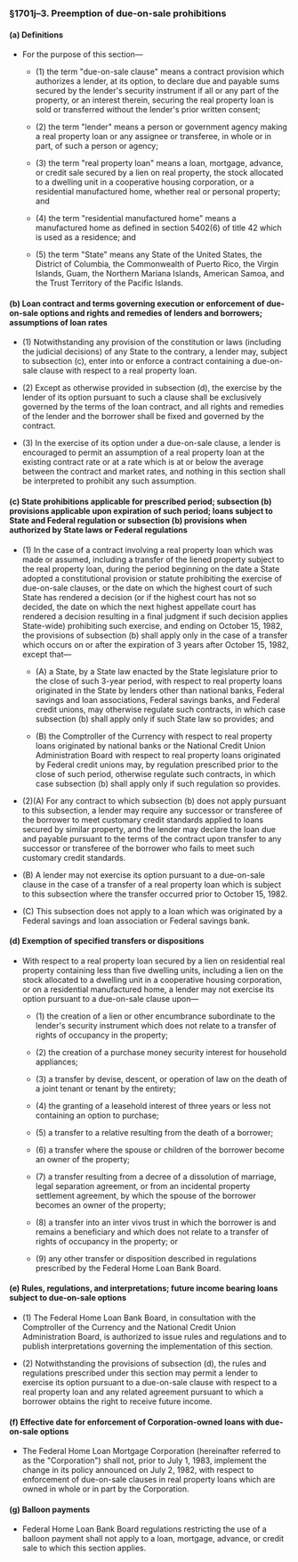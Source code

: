### §1701j–3. Preemption of due-on-sale prohibitions
#### (a) Definitions
* For the purpose of this section—

  * (1) the term "due-on-sale clause" means a contract provision which authorizes a lender, at its option, to declare due and payable sums secured by the lender's security instrument if all or any part of the property, or an interest therein, securing the real property loan is sold or transferred without the lender's prior written consent;

  * (2) the term "lender" means a person or government agency making a real property loan or any assignee or transferee, in whole or in part, of such a person or agency;

  * (3) the term "real property loan" means a loan, mortgage, advance, or credit sale secured by a lien on real property, the stock allocated to a dwelling unit in a cooperative housing corporation, or a residential manufactured home, whether real or personal property; and

  * (4) the term "residential manufactured home" means a manufactured home as defined in section 5402(6) of title 42 which is used as a residence; and

  * (5) the term "State" means any State of the United States, the District of Columbia, the Commonwealth of Puerto Rico, the Virgin Islands, Guam, the Northern Mariana Islands, American Samoa, and the Trust Territory of the Pacific Islands.

#### (b) Loan contract and terms governing execution or enforcement of due-on-sale options and rights and remedies of lenders and borrowers; assumptions of loan rates
* (1) Notwithstanding any provision of the constitution or laws (including the judicial decisions) of any State to the contrary, a lender may, subject to subsection (c), enter into or enforce a contract containing a due-on-sale clause with respect to a real property loan.

* (2) Except as otherwise provided in subsection (d), the exercise by the lender of its option pursuant to such a clause shall be exclusively governed by the terms of the loan contract, and all rights and remedies of the lender and the borrower shall be fixed and governed by the contract.

* (3) In the exercise of its option under a due-on-sale clause, a lender is encouraged to permit an assumption of a real property loan at the existing contract rate or at a rate which is at or below the average between the contract and market rates, and nothing in this section shall be interpreted to prohibit any such assumption.

#### (c) State prohibitions applicable for prescribed period; subsection (b) provisions applicable upon expiration of such period; loans subject to State and Federal regulation or subsection (b) provisions when authorized by State laws or Federal regulations
* (1) In the case of a contract involving a real property loan which was made or assumed, including a transfer of the liened property subject to the real property loan, during the period beginning on the date a State adopted a constitutional provision or statute prohibiting the exercise of due-on-sale clauses, or the date on which the highest court of such State has rendered a decision (or if the highest court has not so decided, the date on which the next highest appellate court has rendered a decision resulting in a final judgment if such decision applies State-wide) prohibiting such exercise, and ending on October 15, 1982, the provisions of subsection (b) shall apply only in the case of a transfer which occurs on or after the expiration of 3 years after October 15, 1982, except that—

  * (A) a State, by a State law enacted by the State legislature prior to the close of such 3-year period, with respect to real property loans originated in the State by lenders other than national banks, Federal savings and loan associations, Federal savings banks, and Federal credit unions, may otherwise regulate such contracts, in which case subsection (b) shall apply only if such State law so provides; and

  * (B) the Comptroller of the Currency with respect to real property loans originated by national banks or the National Credit Union Administration Board with respect to real property loans originated by Federal credit unions may, by regulation prescribed prior to the close of such period, otherwise regulate such contracts, in which case subsection (b) shall apply only if such regulation so provides.


* (2)(A) For any contract to which subsection (b) does not apply pursuant to this subsection, a lender may require any successor or transferee of the borrower to meet customary credit standards applied to loans secured by similar property, and the lender may declare the loan due and payable pursuant to the terms of the contract upon transfer to any successor or transferee of the borrower who fails to meet such customary credit standards.

* (B) A lender may not exercise its option pursuant to a due-on-sale clause in the case of a transfer of a real property loan which is subject to this subsection where the transfer occurred prior to October 15, 1982.

* (C) This subsection does not apply to a loan which was originated by a Federal savings and loan association or Federal savings bank.

#### (d) Exemption of specified transfers or dispositions
* With respect to a real property loan secured by a lien on residential real property containing less than five dwelling units, including a lien on the stock allocated to a dwelling unit in a cooperative housing corporation, or on a residential manufactured home, a lender may not exercise its option pursuant to a due-on-sale clause upon—

  * (1) the creation of a lien or other encumbrance subordinate to the lender's security instrument which does not relate to a transfer of rights of occupancy in the property;

  * (2) the creation of a purchase money security interest for household appliances;

  * (3) a transfer by devise, descent, or operation of law on the death of a joint tenant or tenant by the entirety;

  * (4) the granting of a leasehold interest of three years or less not containing an option to purchase;

  * (5) a transfer to a relative resulting from the death of a borrower;

  * (6) a transfer where the spouse or children of the borrower become an owner of the property;

  * (7) a transfer resulting from a decree of a dissolution of marriage, legal separation agreement, or from an incidental property settlement agreement, by which the spouse of the borrower becomes an owner of the property;

  * (8) a transfer into an inter vivos trust in which the borrower is and remains a beneficiary and which does not relate to a transfer of rights of occupancy in the property; or

  * (9) any other transfer or disposition described in regulations prescribed by the Federal Home Loan Bank Board.

#### (e) Rules, regulations, and interpretations; future income bearing loans subject to due-on-sale options
* (1) The Federal Home Loan Bank Board, in consultation with the Comptroller of the Currency and the National Credit Union Administration Board, is authorized to issue rules and regulations and to publish interpretations governing the implementation of this section.

* (2) Notwithstanding the provisions of subsection (d), the rules and regulations prescribed under this section may permit a lender to exercise its option pursuant to a due-on-sale clause with respect to a real property loan and any related agreement pursuant to which a borrower obtains the right to receive future income.

#### (f) Effective date for enforcement of Corporation-owned loans with due-on-sale options
* The Federal Home Loan Mortgage Corporation (hereinafter referred to as the "Corporation") shall not, prior to July 1, 1983, implement the change in its policy announced on July 2, 1982, with respect to enforcement of due-on-sale clauses in real property loans which are owned in whole or in part by the Corporation.

#### (g) Balloon payments
* Federal Home Loan Bank Board regulations restricting the use of a balloon payment shall not apply to a loan, mortgage, advance, or credit sale to which this section applies.